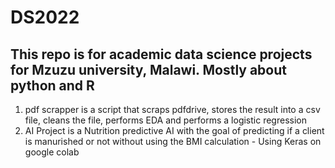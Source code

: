 # DS2022

## This repo is for academic data science projects for Mzuzu university, Malawi. Mostly about python and R 

1. pdf scrapper is a script that scraps pdfdrive, stores the result into a csv file, cleans the file, performs EDA and performs a logistic regression
2. AI Project is a Nutrition predictive AI with the goal of predicting if a client is manurished or not without using the BMI calculation - Using Keras on google colab
